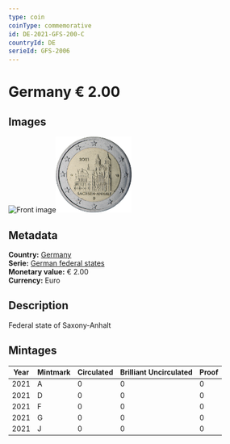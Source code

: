 ```yaml
---
type: coin
coinType: commemorative
id: DE-2021-GFS-200-C
countryId: DE
serieId: GFS-2006
---
```


# Germany € 2.00

## Images

<img src="../../Images/common-2007-200.png" height="150" alt="Front image"><img src="Images/DE-2021-200.webp" height="150" alt="Back image">

## Metadata

**Country:** [Germany](../../Countries/Germany/index.md)\
**Serie:** [German federal states](index.md)\
**Monetary value:** € 2.00\
**Currency:** Euro

## Description

Federal state of Saxony-Anhalt

## Mintages

| Year | Mintmark | Circulated | Brilliant Uncirculated | Proof |
| ---- | -------- | ---------- | ---------------------- | ----- |
| 2021 | A | 0| 0 | 0 |
| 2021 | D | 0| 0 | 0 |
| 2021 | F | 0| 0 | 0 |
| 2021 | G | 0| 0 | 0 |
| 2021 | J | 0| 0 | 0 |
